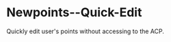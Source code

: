 Newpoints--Quick-Edit
=====================

Quickly edit user's points without accessing to the ACP.